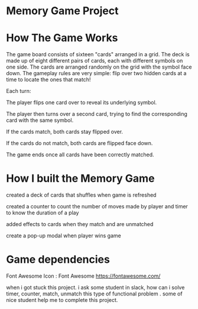 # Memory Game Project


# How The Game Works

The game board consists of sixteen "cards" arranged in a grid. The deck is made up of eight different pairs of cards, each with different symbols on one side. The cards are arranged randomly on the grid with the symbol face down. The gameplay rules are very simple: flip over two hidden cards at a time to locate the ones that match!

Each turn:

The player flips one card over to reveal its underlying symbol.

The player then turns over a second card, trying to find the corresponding card with the same symbol.

If the cards match, both cards stay flipped over.

If the cards do not match, both cards are flipped face down.

The game ends once all cards have been correctly matched.

# How I built the Memory Game

created a deck of cards that shuffles when game is refreshed

created a counter to count the number of moves made by player and timer to know the duration of a play

added effects to cards when they match and are unmatched

create a pop-up modal when player wins game

# Game dependencies

Font Awesome Icon : Font Awesome https://fontawesome.com/

when i got stuck this project. i ask some student in slack, how can i solve timer, counter, match, unmatch this type of functional problem . some of nice student help me to complete this project. 

